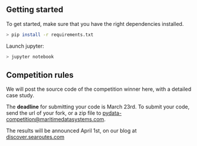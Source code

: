 ## Getting started

To get started, make sure that you have the right dependencies installed.

```bash
> pip install -r requirements.txt
```

Launch jupyter:

```bash
> jupyter notebook
```

## Competition rules

We will post the source code of the competition winner here, with a detailed case study.

The **deadline** for submitting your code is March 23rd. To submit your code, send the url of your fork, or a zip file to pydata-competition@maritimedatasystems.com.

The results will be announced April 1st, on our blog at [discover.searoutes.com](discover.searoutes.com)
